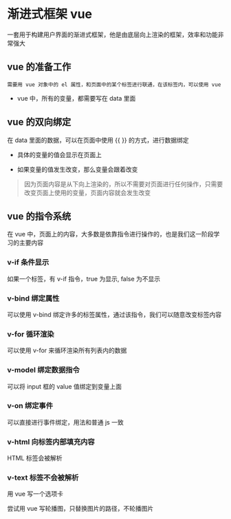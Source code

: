 # 渐进式框架 vue

一套用于构建用户界面的渐进式框架，他是由底层向上渲染的框架，效率和功能非常强大

## vue 的准备工作

	需要用 vue 对象中的 el 属性，和页面中的某个标签进行联通，在该标签内，可以使用 vue

- vue 中，所有的变量，都需要写在 data 里面

## vue 的双向绑定

在 data 里面的数据，可以在页面中使用 {{ }} 的方式，进行数据绑定

- 具体的变量的值会显示在页面上

- 如果变量的值发生改变，那么变量会跟着改变

> 因为页面内容是从下向上渲染的，所以不需要对页面进行任何操作，只需要改变页面上使用的变量，页面内容就会发生改变

## vue 的指令系统

在 vue 中，页面上的内容，大多数是依靠指令进行操作的，也是我们这一阶段学习的主要内容

### v-if 条件显示

如果一个标签，有 v-if 指令，true 为显示, false 为不显示

### v-bind 绑定属性

可以使用 v-bind 绑定许多的标签属性，通过该指令，我们可以随意改变标签内容

### v-for 循环渲染

可以使用 v-for 来循环渲染所有列表内的数据

### v-model 绑定数据指令

可以将 input 框的 value 值绑定到变量上面

### v-on 绑定事件

可以直接进行事件绑定，用法和普通 js 一致

### v-html 向标签内部填充内容

HTML 标签会被解析

### v-text 标签不会被解析

用 vue 写一个选项卡

尝试用 vue 写轮播图，只替换图片的路径，不轮播图片
